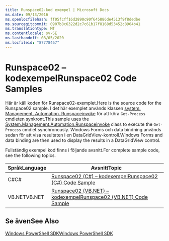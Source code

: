 ```yaml
---
title: Runspace02-kod exempel | Microsoft Docs
ms.date: 09/13/2016
ms.openlocfilehash: ff05fcff16d2890c90f645886de4513f9f8dedbe
ms.sourcegitcommit: 0907b8c6322d2c7c61b17f8168d53452c8964b41
ms.translationtype: MT
ms.contentlocale: sv-SE
ms.lasthandoff: 08/05/2020
ms.locfileid: "87778467"
---
```

# <a name="runspace02-code-samples"></a><span data-ttu-id="78a7f-102">Runspace02 – kodexempel</span><span class="sxs-lookup"><span data-stu-id="78a7f-102">Runspace02 Code Samples</span></span>

<span data-ttu-id="78a7f-103">Här är käll koden för Runspace02-exemplet.</span><span class="sxs-lookup"><span data-stu-id="78a7f-103">Here is the source code for the Runspace02 sample.</span></span> <span data-ttu-id="78a7f-104">I det här exemplet används klassen [system. Management. Automation. Runspaceinvoke](/dotnet/api/System.Management.Automation.RunspaceInvoke) för att köra `Get-Process` cmdleten synkront.</span><span class="sxs-lookup"><span data-stu-id="78a7f-104">This sample uses the [System.Management.Automation.Runspaceinvoke](/dotnet/api/System.Management.Automation.RunspaceInvoke) class to execute the `Get-Process` cmdlet synchronously.</span></span> <span data-ttu-id="78a7f-105">Windows Forms och data bindning används sedan för att visa resultaten i en DataGridView-kontroll.</span><span class="sxs-lookup"><span data-stu-id="78a7f-105">Windows Forms and data binding are then used to display the results in a DataGridView control.</span></span>

<span data-ttu-id="78a7f-106">Fullständig exempel kod finns i följande avsnitt.</span><span class="sxs-lookup"><span data-stu-id="78a7f-106">For complete sample code, see the following topics.</span></span>

|<span data-ttu-id="78a7f-107">Språk</span><span class="sxs-lookup"><span data-stu-id="78a7f-107">Language</span></span>|<span data-ttu-id="78a7f-108">Avsnitt</span><span class="sxs-lookup"><span data-stu-id="78a7f-108">Topic</span></span>|
|--------------|-----------|
|<span data-ttu-id="78a7f-109">C#</span><span class="sxs-lookup"><span data-stu-id="78a7f-109">C#</span></span>|[<span data-ttu-id="78a7f-110">Runspace02 (C#) – kodexempel</span><span class="sxs-lookup"><span data-stu-id="78a7f-110">Runspace02 (C#) Code Sample</span></span>](./runspace02-csharp-code-sample.md)|
|<span data-ttu-id="78a7f-111">VB.NET</span><span class="sxs-lookup"><span data-stu-id="78a7f-111">VB.NET</span></span>|[<span data-ttu-id="78a7f-112">Runspace02 (VB.NET) – kodexempel</span><span class="sxs-lookup"><span data-stu-id="78a7f-112">Runspace02 (VB.NET) Code Sample</span></span>](./runspace02-vb-net-code-sample.md)|

## <a name="see-also"></a><span data-ttu-id="78a7f-113">Se även</span><span class="sxs-lookup"><span data-stu-id="78a7f-113">See Also</span></span>

[<span data-ttu-id="78a7f-114">Windows PowerShell SDK</span><span class="sxs-lookup"><span data-stu-id="78a7f-114">Windows PowerShell SDK</span></span>](../windows-powershell-reference.md)
